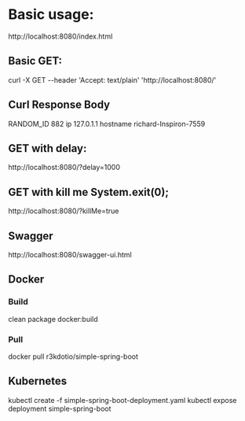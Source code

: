 
# Basic usage:
http://localhost:8080/index.html

## Basic GET:
curl -X GET --header 'Accept: text/plain' 'http://localhost:8080/'

## Curl Response Body
RANDOM_ID 882 ip 127.0.1.1 hostname richard-Inspiron-7559

##  GET with delay:
http://localhost:8080/?delay=1000

## GET with kill me System.exit(0);
http://localhost:8080/?killMe=true

## Swagger
http://localhost:8080/swagger-ui.html

## Docker
### Build
clean package docker:build

### Pull
docker pull r3kdotio/simple-spring-boot

## Kubernetes
kubectl create -f simple-spring-boot-deployment.yaml
kubectl expose deployment simple-spring-boot

